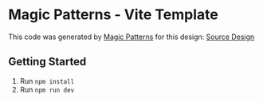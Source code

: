 # Magic Patterns - Vite Template

This code was generated by [Magic Patterns](https://magicpatterns.com) for this design: [Source Design](https://www.magicpatterns.com/c/ckzppgyg8hsa8ivxqljwxn)

## Getting Started

1. Run `npm install`
2. Run `npm run dev`
